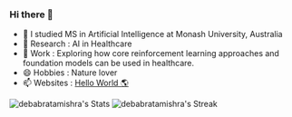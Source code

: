 ### Hi there 👋
- 🌱 I studied MS in Artificial Intelligence at Monash University, Australia
- 🤔 Research : AI in Healthcare
- 🔭 Work : Exploring how core reinforcement learning approaches and foundation models can be used in healthcare.
- 😄 Hobbies : Nature lover
- 📫 Websites : [Hello World 🌎](https://debabratamishra.github.io/)
<!--
**debabratamishra/debabratamishra** is a ✨ _special_ ✨ repository because its `README.md` (this file) appears on your GitHub profile.

Here are some ideas to get you started:

- 🔭 I’m currently working on ...
- 🌱 I’m currently learning ...
- 👯 I’m looking to collaborate on ...
- 🤔 I’m looking for help with ...
- 💬 Ask me about ...
- 📫 How to reach me: ...
- 😄 Pronouns: ...
- ⚡ Fun fact: ...
-->
![debabratamishra's Stats](https://github-readme-stats.vercel.app/api?username=debabratamishra&theme=vue-dark&show_icons=true&hide_border=true&count_private=true)
![debabratamishra's Streak](https://github-readme-streak-stats.herokuapp.com/?user=debabratamishra&theme=vue-dark&hide_border=true)
